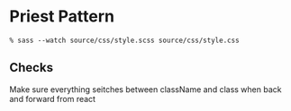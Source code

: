 # Priest Pattern

``` % sass --watch source/css/style.scss source/css/style.css ```

## Checks

Make sure everything seitches between className and class when back and forward from react